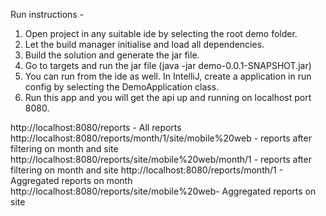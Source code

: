 Run instructions - 

1. Open project in any suitable ide by selecting the root demo folder.
2. Let the build manager initialise and load all dependencies.
3. Build the solution and generate the jar file.
4. Go to targets and run the jar file (java -jar demo-0.0.1-SNAPSHOT.jar)
5. You can run from the ide as well. In IntelliJ, create a application in run config by selecting the DemoApplication class.
6. Run this app and you will get the api up and running on localhost port 8080.

http://localhost:8080/reports - All reports
http://localhost:8080/reports/month/1/site/mobile%20web - reports after filtering on month and site
http://localhost:8080/reports/site/mobile%20web/month/1 - reports after filtering on month and site
http://localhost:8080/reports/month/1 - Aggregated reports on month
http://localhost:8080/reports/site/mobile%20web- Aggregated reports on site


